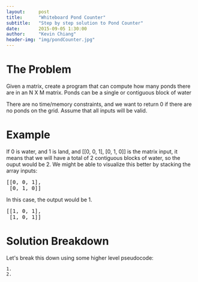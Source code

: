 ```yaml
---
layout:     post
title:      "Whiteboard Pond Counter"
subtitle:   "Step by step solution to Pond Counter"
date:       2015-09-05 1:30:00
author:     "Kevin Chiang"
header-img: "img/pondCounter.jpg"
---
```


<h1>The Problem</h1>
<p>Given a matrix, create a program that can compute how many
ponds there are in an N X M matrix. Ponds can be a single or contiguous block of water</p>
<p>There are no time/memory constraints, and we want to return 0 if there are no
ponds on the grid. Assume that all inputs will be valid.</p>

<h1>Example</h1>
<p>If 0 is water, and 1 is land, and [[0, 0, 1], [0, 1, 0]] is the matrix input,
it means that we will have a total of 2 contiguous blocks of water, so the ouput would be 2. We might be able to
visualize this better by stacking the array inputs:
<pre>
[[0, 0, 1],
 [0, 1, 0]]
</pre>
In this case, the output would be 1.
<pre>
[[1, 0, 1],
 [1, 0, 1]]
</pre>
</p>

<h1>Solution Breakdown</h1>
<p>Let's break this down using some higher level pseudocode:</p>
<code>1. </code><br/>
<code>2. </code><br/>












